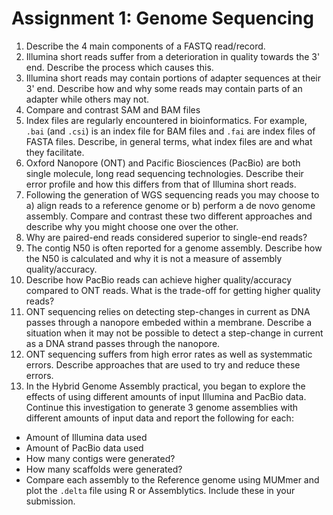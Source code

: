 # Assignment 1: Genome Sequencing

1. Describe the 4 main components of a FASTQ read/record.
2. Illumina short reads suffer from a deterioration in quality towards the 3' end. Describe the process which causes this.
3. Illumina short reads may contain portions of adapter sequences at their 3' end. Describe how and why some reads may contain parts of an adapter while others may not.
4. Compare and contrast SAM and BAM files
5. Index files are regularly encountered in bioinformatics. For example, `.bai` (and `.csi`) is an index file for BAM files and `.fai` are index files of FASTA files. Describe, in general terms, what index files are and what they facilitate.
6. Oxford Nanopore (ONT) and Pacific Biosciences (PacBio) are both single molecule, long read sequencing technologies. Describe their error profile and how this differs from that of Illumina short reads.
7. Following the generation of WGS sequencing reads you may choose to a) align reads to a reference genome or b) perform a de novo genome assembly. Compare and contrast these two different approaches and describe why you might choose one over the other.
8. Why are paired-end reads considered superior to single-end reads?
9. The contig N50 is often reported for a genome assembly. Describe how the N50 is calculated and why it is not a measure of assembly quality/accuracy.
10. Describe how PacBio reads can achieve higher quality/accuracy compared to ONT reads. What is the trade-off for getting higher quality reads?
11. ONT sequencing relies on detecting step-changes in current as DNA passes through a nanopore embeded within a membrane. Describe a situation when it may not be possible to detect a step-change in current as a DNA strand passes through the nanopore.
12. ONT sequencing suffers from high error rates as well as systemmatic errors. Describe approaches that are used to try and reduce these errors.
13. In the Hybrid Genome Assembly practical, you began to explore the effects of using different amounts of input Illumina and PacBio data. Continue this investigation to generate 3 genome assemblies with different amounts of input data and report the following for each:
 * Amount of Illumina data used
 * Amount of PacBio data used
 * How many contigs were generated?
 * How many scaffolds were generated?
 * Compare each assembly to the Reference genome using MUMmer and plot the `.delta` file using R or Assemblytics. Include these in your submission.